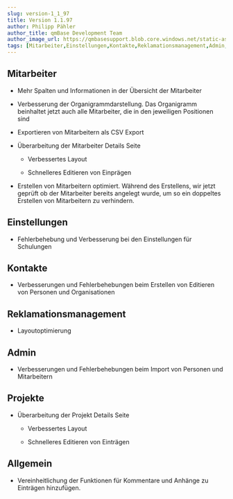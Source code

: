 ```yaml
---
slug: version-1_1_97
title: Version 1.1.97
author: Philipp Pähler
author_title: qmBase Development Team
author_image_url: https://qmbasesupport.blob.core.windows.net/static-assets/img/persons/paehler_round.png
tags: [Mitarbeiter,Einstellungen,Kontakte,Reklamationsmanagement,Admin,Projekte,Allgemein,Changelog]
---
```

## Mitarbeiter

*   Mehr Spalten und Informationen in der Übersicht der Mitarbeiter

*   Verbesserung der Organigrammdarstellung. Das Organigramm beinhaltet jetzt auch alle Mitarbeiter, die in den jeweiligen Positionen sind

*   Exportieren von Mitarbeitern als CSV Export

*   Überarbeitung der Mitarbeiter Details Seite

    *   Verbessertes Layout

    *   Schnelleres Editieren von Einprägen

*   Erstellen von Mitarbeitern optimiert. Während des Erstellens, wir jetzt geprüft ob der Mitarbeiter bereits angelegt wurde, um so ein doppeltes Erstellen von Mitarbeitern zu verhindern.

## Einstellungen

*   Fehlerbehebung und Verbesserung bei den Einstellungen für Schulungen

## Kontakte

*   Verbesserungen und Fehlerbehebungen beim Erstellen von Editieren von Personen und Organisationen

## Reklamationsmanagement

*   Layoutoptimierung

## Admin

*   Verbesserungen und Fehlerbehebungen beim Import von Personen und Mitarbeitern

## Projekte

*   Überarbeitung der Projekt Details Seite

    *   Verbessertes Layout

    *   Schnelleres Editieren von Einträgen

## Allgemein

*   Vereinheitlichung der Funktionen für Kommentare und Anhänge zu Einträgen hinzufügen.